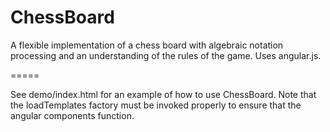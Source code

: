 ChessBoard
==========

A flexible implementation of a chess board with algebraic notation processing and an understanding of the rules of the game. Uses angular.js.

=====

See demo/index.html for an example of how to use ChessBoard. Note that the loadTemplates factory must be invoked properly to ensure that the angular components function.
